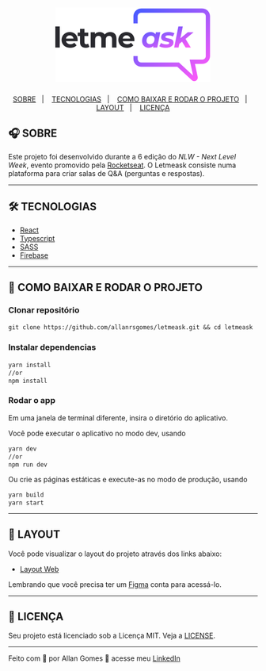 <h1 align="center">
    <img src="./src/assets/images/logo.svg"> 
</h1>

<p align="center">
  <a href="#-SOBRE">SOBRE</a>&nbsp;&nbsp;&nbsp;|&nbsp;&nbsp;&nbsp;
  <a href="#-TECNOLOGIAS">TECNOLOGIAS</a>&nbsp;&nbsp;&nbsp;|&nbsp;&nbsp;&nbsp;
  <a href="#-COMO-BAIXAR-E-RODAR-O-PROJETO">COMO BAIXAR E RODAR O PROJETO</a>&nbsp;&nbsp;&nbsp;|&nbsp;&nbsp;&nbsp;
  <a href="#-LAYOUT">LAYOUT</a>&nbsp;&nbsp;&nbsp;|&nbsp;&nbsp;&nbsp;
  <a href="#-LICENÇA">LICENÇA</a>
</p>

## 🎧 SOBRE

Este projeto foi desenvolvido durante a 6 edição do _NLW - Next Level Week_, evento promovido pela [Rocketseat](https://rocketseat.com.br). O Letmeask consiste numa plataforma para criar salas de Q&A (perguntas e respostas).

---

## 🛠 TECNOLOGIAS

- [React](https://reactjs.org)
- [Typescript](https://www.typescriptlang.org/)
- [SASS](https://sass-lang.com/)
- [Firebase](https://firebase.google.com/)

---

## 🚀 COMO BAIXAR E RODAR O PROJETO

### Clonar repositório

```shell
git clone https://github.com/allanrsgomes/letmeask.git && cd letmeask
```

### Instalar dependencias

```shell
yarn install
//or
npm install
```

### Rodar o app

Em uma janela de terminal diferente, insira o diretório do aplicativo.

Você pode executar o aplicativo no modo dev, usando

```shell
yarn dev
//or
npm run dev
```

Ou crie as páginas estáticas e execute-as no modo de produção, usando

```shell
yarn build
yarn start
```

---

## 🔖 LAYOUT

Você pode visualizar o layout do projeto através dos links abaixo:

- [Layout Web](https://www.figma.com/file/u0BQK8rCf2KgzcukdRRCWh/Letmeask/duplicate)

Lembrando que você precisa ter um [Figma](http://figma.com/) conta para acessá-lo.

---

## 📝 LICENÇA

Seu projeto está licenciado sob a Licença MIT. Veja a [LICENSE](LICENSE.md).

---

Feito com 💜 por Allan Gomes 👋 acesse meu [LinkedIn](https://www.linkedin.com/in/allanrsgomes/)
